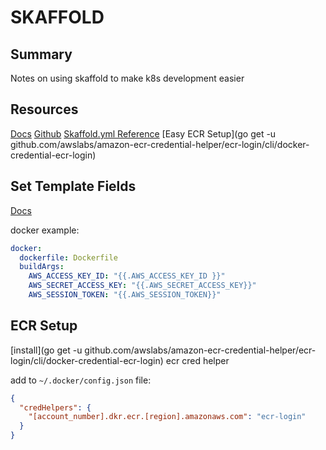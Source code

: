 # SKAFFOLD

## Summary

Notes on using skaffold to make k8s development easier

## Resources

[Docs](https://skaffold.dev/)
[Github](https://github.com/GoogleContainerTools/skaffold)
[Skaffold.yml Reference](https://skaffold.dev/docs/references/yaml/)
[Easy ECR Setup](go get -u github.com/awslabs/amazon-ecr-credential-helper/ecr-login/cli/docker-credential-ecr-login)

## Set Template Fields

[Docs](https://skaffold.dev/docs/how-tos/templating/)

docker example:

```yaml
docker:
  dockerfile: Dockerfile
  buildArgs:
    AWS_ACCESS_KEY_ID: "{{.AWS_ACCESS_KEY_ID }}"
    AWS_SECRET_ACCESS_KEY: "{{.AWS_SECRET_ACCESS_KEY}}"
    AWS_SESSION_TOKEN: "{{.AWS_SESSION_TOKEN}}"
```

## ECR Setup

[install](go get -u github.com/awslabs/amazon-ecr-credential-helper/ecr-login/cli/docker-credential-ecr-login)
ecr cred helper

add to `~/.docker/config.json` file:

```json
{
  "credHelpers": {
    "[account_number].dkr.ecr.[region].amazonaws.com": "ecr-login"
  }
}
```
